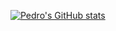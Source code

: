[![Pedro's GitHub stats](https://github-readme-stats.vercel.app/api?username=phendges7&show_icons=true&theme=transparent&hide_rank=true)](https://github.com/anuraghazra/github-readme-stats)
